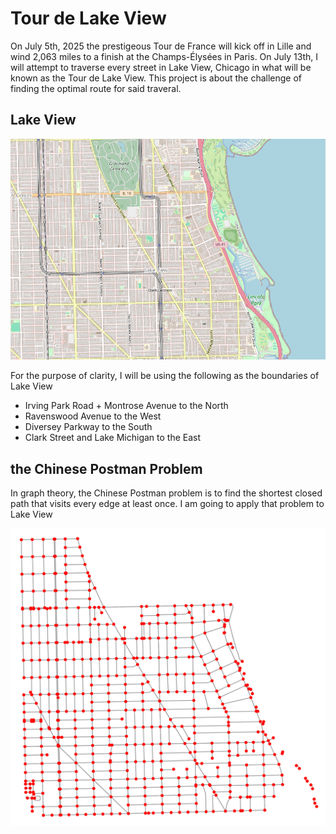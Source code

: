 # Tour de Lake View

On July 5th, 2025 the prestigeous Tour de France will kick off in Lille and wind 2,063 miles to a finish at the Champs-Élysées in Paris. On July 13th, I will attempt to traverse every street in Lake View, Chicago in what will be known as the Tour de Lake View. This project is about the challenge of finding the optimal route for said traveral.

## Lake View

![Lake View, Chicago](assets/LakeView.png)

For the purpose of clarity, I will be using the following as the boundaries of Lake View

* Irving Park Road + Montrose Avenue to the North
* Ravenswood Avenue to the West
* Diversey Parkway to the South
* Clark Street and Lake Michigan to the East

## the Chinese Postman Problem

In graph theory, the Chinese Postman problem is to find the shortest closed path that visits every edge at least once. I am going to apply that problem to Lake View

![Lake View Graph](assets/lake_view_graph.png)
